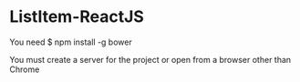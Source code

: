 # ListItem-ReactJS
You need $ npm install -g bower

You must create a server for the project or open from a browser other than Chrome
